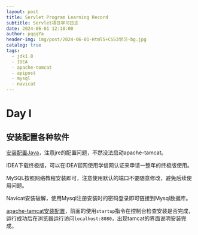 ```yaml
---
layout: post
title: Servlet Program Learning Record
subtitle: Servlet項目学习日志
date: 2024-06-01 12:18:00
author: pqqqYa
header-img: img/post/2024-06-01-Html5+CSS3学习-bg.jpg
catalog: true
tags:
  - jdk1.8
  - IDEA
  - apache-tomcat
  - apipost
  - mysql
  - navicat
---
```



# Day I

## 安装配置各种软件

[安装配置Java](https://blog.csdn.net/qq_42257666/article/details/128188008)，注意jre的配置问题，不然没法启动apache-tamcat。

IDEA下载终极版，可以在IDEA官网使用学信网认证来申请一整年的终极版使用。

MySQL按照网络教程安装即可，注意使用默认的端口不要随意修改，避免后续使用问题。

Navicat安装破解，使用Mysql注册安装时的密码登录即可链接到Mysql数据库。

[apache-tamcat安装配置](https://blog.csdn.net/qq_42257666/article/details/105701914)，前面的使用`startup`指令在控制台检查安装是否完成，运行成功后在浏览器运行访问`localhost:8080`，出现tamcat的界面说明安装完成。